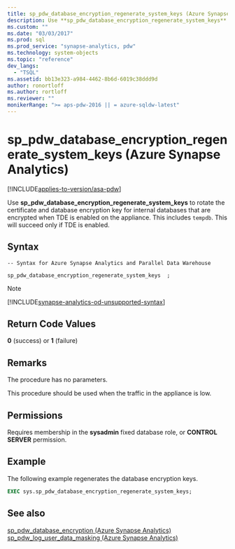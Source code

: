 ```yaml
---
title: sp_pdw_database_encryption_regenerate_system_keys (Azure Synapse Analytics)
description: Use **sp_pdw_database_encryption_regenerate_system_keys** to rotate the certificate and database encryption key for internal databases that are encrypted when TDE is enabled on the appliance. 
ms.custom: ""
ms.date: "03/03/2017"
ms.prod: sql
ms.prod_service: "synapse-analytics, pdw"
ms.technology: system-objects
ms.topic: "reference"
dev_langs: 
  - "TSQL"
ms.assetid: bb13e323-a984-4462-8b6d-6019c38ddd9d
author: ronortloff
ms.author: rortloff
ms.reviewer: ""
monikerRange: ">= aps-pdw-2016 || = azure-sqldw-latest"
---
```

# sp_pdw_database_encryption_regenerate_system_keys (Azure Synapse Analytics)

[!INCLUDE[applies-to-version/asa-pdw](../../includes/applies-to-version/asa-pdw.md)]

Use **sp_pdw_database_encryption_regenerate_system_keys** to rotate the certificate and database encryption key for internal databases that are encrypted when TDE is enabled on the appliance. This includes `tempdb`. This will succeed only if TDE is enabled.  
  
## Syntax  
  
```syntaxsql  
-- Syntax for Azure Synapse Analytics and Parallel Data Warehouse  
  
sp_pdw_database_encryption_regenerate_system_keys  ;  
```  

> [!NOTE]
> [!INCLUDE[synapse-analytics-od-unsupported-syntax](../../includes/synapse-analytics-od-unsupported-syntax.md)]

## Return Code Values  
 **0** (success) or **1** (failure)  
  
## Remarks  
 The procedure has no parameters.  
  
 This procedure should be used when the traffic in the appliance is low.  
  
## Permissions  
 Requires membership in the **sysadmin** fixed database role, or **CONTROL SERVER** permission.  
  
## Example  
 The following example regenerates the database encryption keys.  
  
```sql  
EXEC sys.sp_pdw_database_encryption_regenerate_system_keys;  
```  
  
## See also  
 [sp_pdw_database_encryption &#40;Azure Synapse Analytics&#41;](../../relational-databases/system-stored-procedures/sp-pdw-database-encryption-sql-data-warehouse.md)   
 [sp_pdw_log_user_data_masking &#40;Azure Synapse Analytics&#41;](../../relational-databases/system-stored-procedures/sp-pdw-log-user-data-masking-sql-data-warehouse.md)  
  

